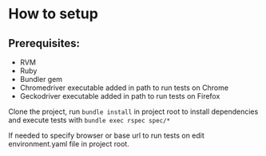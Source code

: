 # How to setup

## Prerequisites:

- RVM
- Ruby
- Bundler gem
- Chromedriver executable added in path to run tests on Chrome
- Geckodriver executable added in path to run tests on Firefox

Clone the project, run `bundle install` in project root to install dependencies and execute tests with `bundle exec rspec spec/*`

If needed to specify browser or base url to run tests on edit environment.yaml file in project root.
